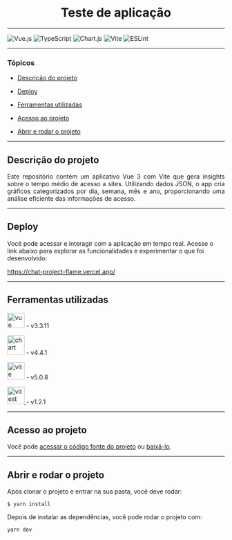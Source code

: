 <h1 align="center">Teste de aplicação</h1>

<hr>

![Vue.js](https://img.shields.io/badge/vuejs-%2335495e.svg?style=for-the-badge&logo=vuedotjs&logoColor=%234FC08D)
![TypeScript](https://img.shields.io/badge/typescript-%23007ACC.svg?style=for-the-badge&logo=typescript&logoColor=white)
![Chart.js](https://img.shields.io/badge/chart.js-F5788D.svg?style=for-the-badge&logo=chart.js&logoColor=white)
![Vite](https://img.shields.io/badge/vite-%23646CFF.svg?style=for-the-badge&logo=vite&logoColor=white)
![ESLint](https://img.shields.io/badge/ESLint-4B3263?style=for-the-badge&logo=eslint&logoColor=white)

<hr>

### Tópicos

-   [Descrição do projeto](#descrição-do-projeto)

-   [Deploy](#deploy)

-   [Ferramentas utilizadas](#ferramentas-utilizadas)

-   [Acesso ao projeto](#acesso-ao-projeto)

-   [Abrir e rodar o projeto](#abrir-e-rodar-o-projeto)

<hr>

## Descrição do projeto

<p align="justify">
 Este repositório contém um aplicativo Vue 3 com Vite que gera insights sobre o tempo médio de acesso a sites. Utilizando dados JSON, o app cria gráficos categorizados por dia, semana, mês e ano, proporcionando uma análise eficiente das informações de acesso.

</p>

<hr>

## Deploy

<div align="start">

Você pode acessar e interagir com a aplicação em tempo real. Acesse o link abaixo para explorar as funcionalidades e experimentar o que foi desenvolvido:

https://chat-project-flame.vercel.app/

</div>

<hr>

###

## Ferramentas utilizadas

<a href="https://vuejs.org/" target="_blank"> <img src="https://upload.wikimedia.org/wikipedia/commons/thumb/9/95/Vue.js_Logo_2.svg/1200px-Vue.js_Logo_2.svg.png" alt="vue" width="40" height="35"/></a> - v3.3.11

<a href="https://www.chartjs.org/" target="_blank"> <img src="https://seeklogo.com/images/C/chart-js-logo-BB0E7C3308-seeklogo.com.png" alt="chart" width="40" height="45"/></a> - v4.4.1

<a href="https://vitejs.dev/" target="_blank"> <img src="https://pt.vitejs.dev/logo-with-shadow.png" alt="vite" width="40" height="40"/></a> - v5.0.8

<a href="https://vitest.dev/" target="_blank"> <img src="https://vitest.dev/logo-shadow.svg" alt="vitest" width="40" height="40"/> </a> - v1.2.1

<hr>

###

## Acesso ao projeto

Você pode [acessar o código fonte do projeto](https://github.com/dani320fut/chat-project) ou [baixá-lo](https://github.com/dani320fut/chat-project/archive/refs/heads/main.zip).

<hr>

## Abrir e rodar o projeto

Após clonar o projeto e entrar na sua pasta, você deve rodar:

```
$ yarn install
```

Depois de instalar as dependências, você pode rodar o projeto com:

```
yarn dev
```
